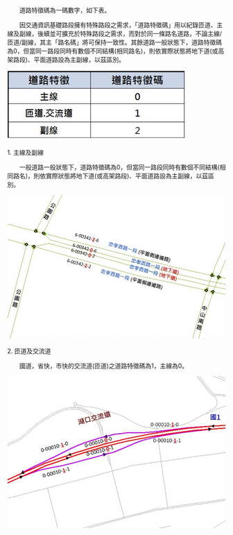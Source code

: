 &emsp;&emsp;道路特徵碼為一碼數字，如下表。

&emsp;&emsp;因交通資訊基礎路段擁有特殊路段之需求，「道路特徵碼」用以紀錄匝道、主線及副線，後續並可擴充於特殊路段之需求，而對於同一條路名道路，不論主線/匝道/副線，其主「路名碼」將可保持一致性。其餘道路一般狀態下，道路特徵碼為0，但當同一路段同時有數個不同結構(相同路名)，則依實際狀態將地下道(或高架路段)、平面道路設為主副線，以茲區別。

![道路特徵碼列表](022.jpg)

1\. 主線及副線

&emsp;&emsp;一般道路一般狀態下，道路特徵碼為0，但當同一路段同時有數個不同結構(相同路名)，則依實際狀態將地下道(或高架路段)、平面道路設為主副線，以茲區別。

![道路主線及副線圖](023.jpg)


2\. 匝道及交流道

&emsp;&emsp;國道，省快，市快的交流道(匝道)之道路特徵碼為1，主線為0。

![交流道道路特徵碼](024.jpg)

